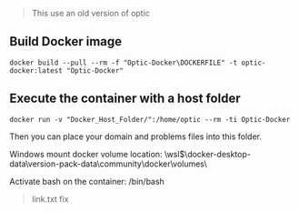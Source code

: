 > This use an old version of optic

## Build Docker image
````
docker build --pull --rm -f "Optic-Docker\DOCKERFILE" -t optic-docker:latest "Optic-Docker"
````


## Execute the container with a host folder
````
docker run -v "Docker_Host_Folder/":/home/optic --rm -ti Optic-Docker
````
Then you can place your domain and problems files into this folder.


Windows mount docker volume location:
\\wsl$\docker-desktop-data\version-pack-data\community\docker\volumes\

Activate bash on the container:
/bin/bash

>link.txt fix
